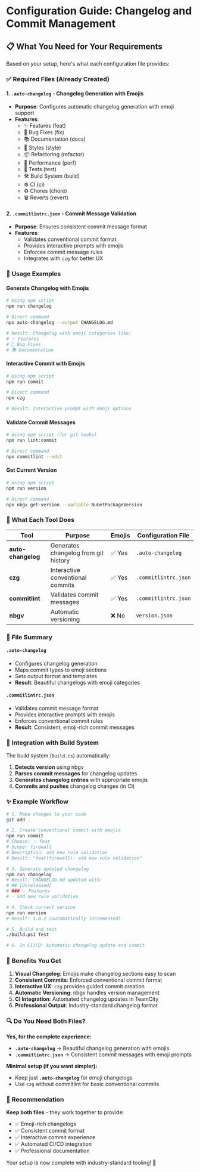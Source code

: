 # Configuration Guide: Changelog and Commit Management

## 📋 What You Need for Your Requirements

Based on your setup, here's what each configuration file provides:

### ✅ **Required Files (Already Created)**

#### 1. **`.auto-changelog`** - Changelog Generation with Emojis
- **Purpose**: Configures automatic changelog generation with emoji support
- **Features**: 
  - ✨ Features (feat)
  - 🐛 Bug Fixes (fix)
  - 📚 Documentation (docs)
  - 💎 Styles (style)
  - 📦 Refactoring (refactor)
  - 🚀 Performance (perf)
  - 🚨 Tests (test)
  - 🛠 Build System (build)
  - ⚙️ CI (ci)
  - ♻️ Chores (chore)
  - 🗑 Reverts (revert)

#### 2. **`.commitlintrc.json`** - Commit Message Validation
- **Purpose**: Ensures consistent commit message format
- **Features**:
  - Validates conventional commit format
  - Provides interactive prompts with emojis
  - Enforces commit message rules
  - Integrates with `czg` for better UX

### 🚀 **Usage Examples**

#### Generate Changelog with Emojis
```bash
# Using npm script
npm run changelog

# Direct command
npx auto-changelog --output CHANGELOG.md

# Result: Changelog with emoji categories like:
# ✨ Features
# 🐛 Bug Fixes
# 📚 Documentation
```

#### Interactive Commit with Emojis
```bash
# Using npm script
npm run commit

# Direct command
npx czg

# Result: Interactive prompt with emoji options
```

#### Validate Commit Messages
```bash
# Using npm script (for git hooks)
npm run lint:commit

# Direct command
npx commitlint --edit
```

#### Get Current Version
```bash
# Using npm script
npm run version

# Direct command
npx nbgv get-version --variable NuGetPackageVersion
```

### 🎯 **What Each Tool Does**

| Tool | Purpose | Emojis | Configuration File |
|------|---------|--------|-------------------|
| **auto-changelog** | Generates changelog from git history | ✅ Yes | `.auto-changelog` |
| **czg** | Interactive conventional commits | ✅ Yes | `.commitlintrc.json` |
| **commitlint** | Validates commit messages | ✅ Yes | `.commitlintrc.json` |
| **nbgv** | Automatic versioning | ❌ No | `version.json` |

### 📁 **File Summary**

#### **`.auto-changelog`**
- Configures changelog generation
- Maps commit types to emoji sections
- Sets output format and templates
- **Result**: Beautiful changelogs with emoji categories

#### **`.commitlintrc.json`**
- Validates commit message format
- Provides interactive prompts with emojis
- Enforces conventional commit rules
- **Result**: Consistent, emoji-rich commit messages

### 🔧 **Integration with Build System**

The build system (`Build.cs`) automatically:
1. **Detects version** using nbgv
2. **Parses commit messages** for changelog updates
3. **Generates changelog entries** with appropriate emojis
4. **Commits and pushes** changelog changes (in CI)

### ✨ **Example Workflow**

```bash
# 1. Make changes to your code
git add .

# 2. Create conventional commit with emojis
npm run commit
# Choose: ✨ feat
# Scope: firewall
# Description: add new rule validation
# Result: "feat(firewall): add new rule validation"

# 3. Generate updated changelog
npm run changelog
# Result: CHANGELOG.md updated with:
# ## [Unreleased]
# ### ✨ Features
# - add new rule validation

# 4. Check current version
npm run version
# Result: 1.0.2 (automatically incremented)

# 5. Build and test
./build.ps1 Test

# 6. In CI/CD: Automatic changelog update and commit
```

### 🎉 **Benefits You Get**

1. **Visual Changelog**: Emojis make changelog sections easy to scan
2. **Consistent Commits**: Enforced conventional commit format
3. **Interactive UX**: `czg` provides guided commit creation
4. **Automatic Versioning**: nbgv handles version management
5. **CI Integration**: Automated changelog updates in TeamCity
6. **Professional Output**: Industry-standard changelog format

### 🔍 **Do You Need Both Files?**

**Yes, for the complete experience:**

- **`.auto-changelog`** → Beautiful changelog generation with emojis
- **`.commitlintrc.json`** → Consistent commit messages with emoji prompts

**Minimal setup (if you want simpler):**
- Keep just **`.auto-changelog`** for emoji changelogs
- Use `czg` without commitlint for basic conventional commits

### 📝 **Recommendation**

**Keep both files** - they work together to provide:
- ✅ Emoji-rich changelogs
- ✅ Consistent commit format
- ✅ Interactive commit experience
- ✅ Automated CI/CD integration
- ✅ Professional documentation

Your setup is now complete with industry-standard tooling! 🚀